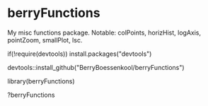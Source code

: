 berryFunctions
==============

My misc functions package. Notable: colPoints, horizHist, logAxis, pointZoom, smallPlot, lsc.


if(!require(devtools)) install.packages("devtools")

devtools::install_github("BerryBoessenkool/berryFunctions")

library(berryFunctions)

?berryFunctions
